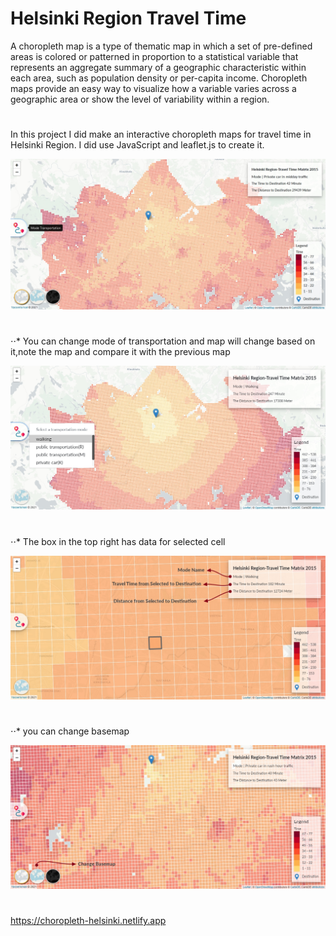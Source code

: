 # Helsinki Region Travel Time
A choropleth map is a type of thematic map in which a set of pre-defined areas is colored or patterned in proportion to a statistical variable that represents an aggregate summary of a geographic characteristic within each area, such as population density or per-capita income.
Choropleth maps provide an easy way to visualize how a variable varies across a geographic area or show the level of variability within a region.
#
In this project I did make an interactive choropleth maps for travel time in Helsinki Region. I did use JavaScript and leaflet.js to create it.

![Project's Image](image/image.jpg)
#
⋅⋅* You can change mode of transportation and map will change based on it,note the map and compare it with the previous map 

![Change Mode](image/walking.jpg)

#
⋅⋅* The box in the top right has data for selected cell

![TopRight box](image/tooltip.jpg)

#
⋅⋅* you can change basemap

![TopRight box](image/change.jpg)

#
https://choropleth-helsinki.netlify.app
